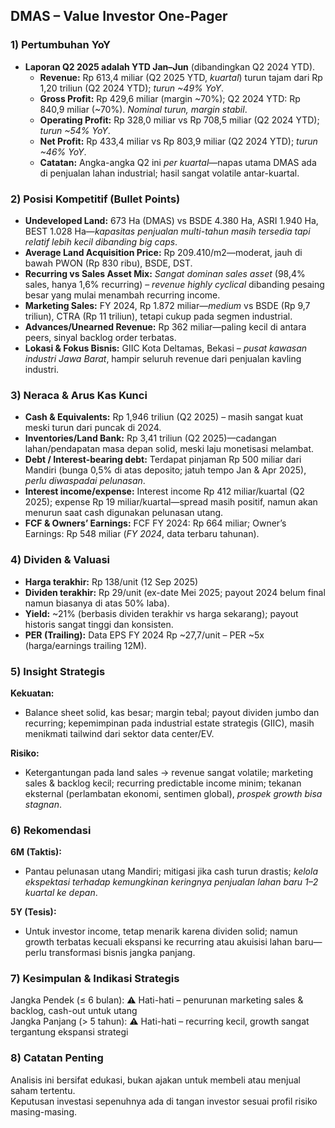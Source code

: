 ## DMAS – Value Investor One-Pager

### 1) Pertumbuhan YoY
- **Laporan Q2 2025 adalah YTD Jan–Jun** (dibandingkan Q2 2024 YTD).
    - **Revenue:** Rp 613,4 miliar (Q2 2025 YTD, *kuartal*) turun tajam dari Rp 1,20 triliun (Q2 2024 YTD); *turun ~49% YoY*.
    - **Gross Profit:** Rp 429,6 miliar (margin ~70%); Q2 2024 YTD: Rp 840,9 miliar (~70%). *Nominal turun, margin stabil*.
    - **Operating Profit:** Rp 328,0 miliar vs Rp 708,5 miliar (Q2 2024 YTD); *turun ~54% YoY*.
    - **Net Profit:** Rp 433,4 miliar vs Rp 803,9 miliar (Q2 2024 YTD); *turun ~46% YoY*.
    - **Catatan:** Angka-angka Q2 ini *per kuartal*—napas utama DMAS ada di penjualan lahan industrial; hasil sangat volatile antar-kuartal.

### 2) Posisi Kompetitif (Bullet Points)
- **Undeveloped Land:** 673 Ha (DMAS) vs BSDE 4.380 Ha, ASRI 1.940 Ha, BEST 1.028 Ha—*kapasitas penjualan multi-tahun masih tersedia tapi relatif lebih kecil dibanding big caps*.
- **Average Land Acquisition Price:** Rp 209.410/m2—moderat, jauh di bawah PWON (Rp 830 ribu), BSDE, DST.
- **Recurring vs Sales Asset Mix:** *Sangat dominan sales asset* (98,4% sales, hanya 1,6% recurring) – *revenue highly cyclical* dibanding pesaing besar yang mulai menambah recurring income.
- **Marketing Sales:** FY 2024, Rp 1.872 miliar—*medium* vs BSDE (Rp 9,7 triliun), CTRA (Rp 11 triliun), tetapi cukup pada segmen industrial.
- **Advances/Unearned Revenue:** Rp 362 miliar—paling kecil di antara peers, sinyal backlog order terbatas.
- **Lokasi & Fokus Bisnis:** GIIC Kota Deltamas, Bekasi – *pusat kawasan industri Jawa Barat*, hampir seluruh revenue dari penjualan kavling industri.

### 3) Neraca & Arus Kas Kunci
- **Cash & Equivalents:** Rp 1,946 triliun (Q2 2025) – masih sangat kuat meski turun dari puncak di 2024.
- **Inventories/Land Bank:** Rp 3,41 triliun (Q2 2025)—cadangan lahan/pendapatan masa depan solid, meski laju monetisasi melambat.
- **Debt / Interest-bearing debt:** Terdapat pinjaman Rp 500 miliar dari Mandiri (bunga 0,5% di atas deposito; jatuh tempo Jan & Apr 2025), *perlu diwaspadai pelunasan*.
- **Interest income/expense:** Interest income Rp 412 miliar/kuartal (Q2 2025); expense Rp 19 miliar/kuartal—spread masih positif, namun akan menurun saat cash digunakan pelunasan utang.
- **FCF & Owners’ Earnings:** FCF FY 2024: Rp 664 miliar; Owner’s Earnings: Rp 548 miliar (*FY 2024*, data terbaru tahunan).

### 4) Dividen & Valuasi
- **Harga terakhir:** Rp 138/unit (12 Sep 2025)
- **Dividen terakhir:** Rp 29/unit (ex-date Mei 2025; payout 2024 belum final namun biasanya di atas 50% laba).
- **Yield:** ~21% (berbasis dividen terakhir vs harga sekarang); payout historis sangat tinggi dan konsisten.
- **PER (Trailing):** Data EPS FY 2024 Rp ~27,7/unit – PER ~5x (harga/earnings trailing 12M).

### 5) Insight Strategis
**Kekuatan:**  
- Balance sheet solid, kas besar; margin tebal; payout dividen jumbo dan recurring; kepemimpinan pada industrial estate strategis (GIIC), masih menikmati tailwind dari sektor data center/EV.  

**Risiko:**  
- Ketergantungan pada land sales → revenue sangat volatile; marketing sales & backlog kecil; recurring predictable income minim; tekanan eksternal (perlambatan ekonomi, sentimen global), *prospek growth bisa stagnan*.

### 6) Rekomendasi
**6M (Taktis):**  
- Pantau pelunasan utang Mandiri; mitigasi jika cash turun drastis; *kelola ekspektasi terhadap kemungkinan keringnya penjualan lahan baru 1–2 kuartal ke depan*.

**5Y (Tesis):**  
- Untuk investor income, tetap menarik karena dividen solid; namun growth terbatas kecuali ekspansi ke recurring atau akuisisi lahan baru—perlu transformasi bisnis jangka panjang.

### 7) Kesimpulan & Indikasi Strategis
Jangka Pendek (≤ 6 bulan): ⚠️ Hati-hati – penurunan marketing sales & backlog, cash-out untuk utang  
Jangka Panjang (> 5 tahun): ⚠️ Hati-hati – recurring kecil, growth sangat tergantung ekspansi strategi

### 8) Catatan Penting
Analisis ini bersifat edukasi, bukan ajakan untuk membeli atau menjual saham tertentu.  
Keputusan investasi sepenuhnya ada di tangan investor sesuai profil risiko masing-masing.